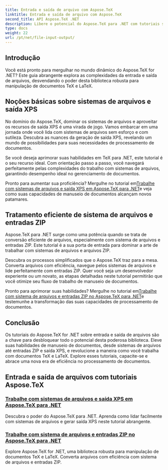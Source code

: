```yaml
---
title: Entrada e saída de arquivo com Aspose.TeX
linktitle: Entrada e saída de arquivo com Aspose.TeX
second_title: API Aspose.TeX .NET
description: Libere o potencial do Aspose.TeX para .NET com tutoriais sobre entrada e saída de arquivos. Domine o manuseio do sistema de arquivos, entradas ZIP e saída XPS sem esforço.
type: docs
weight: 22
url: /pt/net/file-input-output/
---
```

## Introdução

Você está pronto para mergulhar no mundo dinâmico do Aspose.TeX for .NET? Este guia abrangente explora as complexidades da entrada e saída de arquivos, desvendando o poder desta biblioteca robusta para manipulação de documentos TeX e LaTeX.

## Noções básicas sobre sistemas de arquivos e saída XPS
No domínio do Aspose.TeX, dominar os sistemas de arquivos e aproveitar os recursos de saída XPS é uma virada de jogo. Vamos embarcar em uma jornada onde você lida com sistemas de arquivos sem esforço e com sutileza. Descubra as nuances da geração de saída XPS, revelando um mundo de possibilidades para suas necessidades de processamento de documentos.

Se você deseja aprimorar suas habilidades em TeX para .NET, este tutorial é o seu recurso ideal. Com orientação passo a passo, você navegará perfeitamente pelas complexidades do trabalho com sistemas de arquivos, garantindo desempenho ideal no gerenciamento de documentos.

 Pronto para aumentar sua proficiência? Mergulhe no tutorial em[Trabalhe com sistemas de arquivos e saída XPS em Aspose.TeX para .NET](./filesystem-input-xps-output/)e veja como suas capacidades de manuseio de documentos alcançam novos patamares.

## Tratamento eficiente de sistema de arquivos e entradas ZIP
Aspose.TeX para .NET surge como uma potência quando se trata de conversão eficiente de arquivos, especialmente com sistema de arquivos e entradas ZIP. Este tutorial é a sua porta de entrada para dominar a arte de trabalhar com sistemas de arquivos e arquivos ZIP.

Descubra os processos simplificados que o Aspose.TeX traz para a mesa. Converta arquivos com eficiência, navegue pelos sistemas de arquivos e lide perfeitamente com entradas ZIP. Quer você seja um desenvolvedor experiente ou um novato, as etapas detalhadas neste tutorial permitirão que você otimize seu fluxo de trabalho de manuseio de documentos.

 Pronto para aprimorar suas habilidades? Mergulhe no tutorial em[Trabalhe com sistema de arquivos e entradas ZIP no Aspose.TeX para .NET](./required-inputs-from-filesystem-and-zip/)e testemunhe a transformação das suas capacidades de processamento de documentos.

## Conclusão
Os tutoriais do Aspose.TeX for .NET sobre entrada e saída de arquivos são a chave para desbloquear todo o potencial desta poderosa biblioteca. Eleve suas habilidades de manuseio de documentos, desde sistemas de arquivos até entradas ZIP e saída XPS, e revolucione a maneira como você trabalha com documentos TeX e LaTeX. Explore esses tutoriais, capacite-se e abrace uma nova era de eficiência no processamento de documentos.
## Entrada e saída de arquivos com tutoriais Aspose.TeX
### [Trabalhe com sistemas de arquivos e saída XPS em Aspose.TeX para .NET](./filesystem-input-xps-output/)
Descubra o poder do Aspose.TeX para .NET. Aprenda como lidar facilmente com sistemas de arquivos e gerar saída XPS neste tutorial abrangente.
### [Trabalhe com sistema de arquivos e entradas ZIP no Aspose.TeX para .NET](./required-inputs-from-filesystem-and-zip/)
Explore Aspose.TeX for .NET, uma biblioteca robusta para manipulação de documentos TeX e LaTeX. Converta arquivos com eficiência com sistema de arquivos e entradas ZIP.